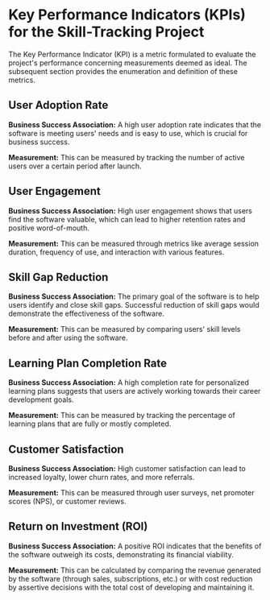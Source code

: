 # Key Performance Indicators (KPIs) for the Skill-Tracking Project

The Key Performance Indicator (KPI) is a metric formulated to evaluate the project's performance concerning measurements deemed as ideal. The subsequent section provides the enumeration and definition of these metrics.

## User Adoption Rate

**Business Success Association:** A high user adoption rate indicates that the software is meeting users' needs and is easy to use, which is crucial for business success.

**Measurement:** This can be measured by tracking the number of active users over a certain period after launch.

## User Engagement

**Business Success Association:** High user engagement shows that users find the software valuable, which can lead to higher retention rates and positive word-of-mouth.

**Measurement:** This can be measured through metrics like average session duration, frequency of use, and interaction with various features.

## Skill Gap Reduction

**Business Success Association:** The primary goal of the software is to help users identify and close skill gaps. Successful reduction of skill gaps would demonstrate the effectiveness of the software.

**Measurement:** This can be measured by comparing users' skill levels before and after using the software.

## Learning Plan Completion Rate

**Business Success Association:** A high completion rate for personalized learning plans suggests that users are actively working towards their career development goals.

**Measurement:** This can be measured by tracking the percentage of learning plans that are fully or mostly completed.

## Customer Satisfaction

**Business Success Association:** High customer satisfaction can lead to increased loyalty, lower churn rates, and more referrals.

**Measurement:** This can be measured through user surveys, net promoter scores (NPS), or customer reviews.

## Return on Investment (ROI)

**Business Success Association:** A positive ROI indicates that the benefits of the software outweigh its costs, demonstrating its financial viability.

**Measurement:** This can be calculated by comparing the revenue generated by the software (through sales, subscriptions, etc.) or with cost reduction by assertive decisions with the total cost of developing and maintaining it.
